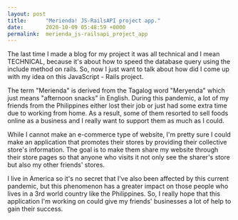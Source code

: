 ```yaml
---
layout: post
title:      "Merienda! JS-RailsAPI project app."
date:       2020-10-09 05:48:59 +0000
permalink:  merienda_js-railsapi_project_app
---
```



The last time I made a blog for my project it was all technical and I mean TECHNICAL, because it's about how to speed the database query using the include method on rails. So, now I just want to talk about how did I come up with my idea on this JavaScript - Rails project.

The term "Merienda" is derived from the Tagalog word "Meryenda" which just means "afternoon snacks" in English. During this pandemic, a lot of my friends from the Philippines either lost their job or just had some extra time due to working from home. As a result, some of them resorted to sell foods online as a business and I really want to support them as much as I could. 

While I cannot make an e-commerce type of website, I'm pretty sure I could make an application that promotes their stores by providing their collective store's information. The goal is to make them share my website through their store pages so that anyone who visits it not only see the sharer's store but also my other friends' stores.

I live in America so it's no secret that I've also been affected by this current pandemic, but this phenomenon has a greater impact on those people who lives in a 3rd world country like the Philippines. So, I really hope that this application I'm working on could give my friends' businesses a lot of help to gain their success.
